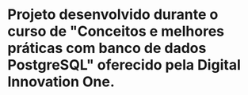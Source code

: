 # Projeto desenvolvido durante o curso de "Conceitos e melhores práticas com banco de dados PostgreSQL" oferecido pela Digital Innovation One.
